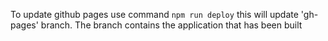 To update github pages use command `npm run deploy`
this will update 'gh-pages' branch.
The branch contains the application that has been built
